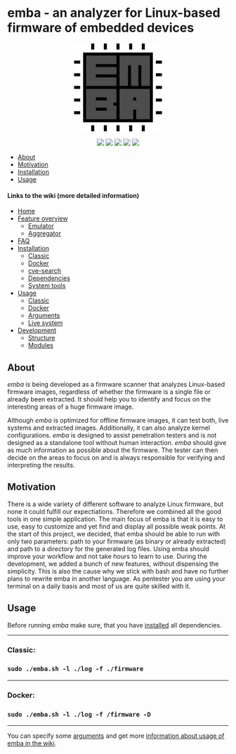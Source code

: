 <!-- 
emba - EMBEDDED LINUX ANALYZER

Copyright 2020-2021 Siemens AG

emba comes with ABSOLUTELY NO WARRANTY. This is free software, and you are
welcome to redistribute it under the terms of the GNU General Public License.
See LICENSE file for usage of this software.

emba is licensed under GPLv3

Author(s): Michael Messner, Pascal Eckmann
-->

# emba - an analyzer for Linux-based firmware of embedded devices

<p align="center">
  <img src="./helpers/emba.png" width="200"/>
</p>
<p align="center">
  <a href="https://github.com/koalaman/shellcheck"><img src="https://github.com/e-m-b-a/emba/workflows/ShellCheck/badge.svg?branch=master" /></a>
  <a href="https://www.gnu.org/software/bash/"><img src="https://img.shields.io/badge/Made%20with-Bash-1f425f.svg" /></a>
  <a href="https://github.com/e-m-b-a/emba/blob/master/LICENSE"><img src="https://img.shields.io/github/license/e-m-b-a/emba?label=License"></a>
  <a href="https://github.com/e-m-b-a/emba/stargazers"><img src="https://img.shields.io/github/stars/e-m-b-a/emba?label=Stars"></a>
  <a href="https://github.com/e-m-b-a/emba/network/members"><img src="https://img.shields.io/github/forks/e-m-b-a/emba?label=Forks"></a>
</p>

- [About](#About)
- [Motivation](#Motivation)
- [Installation](#Installation)
- [Usage](#Usage)

#### Links to the wiki (more detailed information)

- [Home](https://github.com/e-m-b-a/emba/wiki)
- [Feature overview](https://github.com/e-m-b-a/emba/wiki/Feature-overview)
  - [Emulator](https://github.com/e-m-b-a/emba/wiki/Emulator)
  - [Aggregator](https://github.com/e-m-b-a/emba/wiki/Aggregator)
- [FAQ](https://github.com/e-m-b-a/emba/wiki/FAQ)
- [Installation](https://github.com/e-m-b-a/emba/wiki/Installation)
  - [Classic](https://github.com/e-m-b-a/emba/wiki/Installation#classic-installation)
  - [Docker](https://github.com/e-m-b-a/emba/wiki/Installation#docker-installation)
  - [cve-search](https://github.com/e-m-b-a/emba/wiki/Installation#cve-search-installation)
  - [Dependencies](https://github.com/e-m-b-a/emba/wiki/Installation#dependencies)
  - [System tools](https://github.com/e-m-b-a/emba/wiki/Installation#system-tools)
- [Usage](https://github.com/e-m-b-a/emba/wiki/Usage)
  - [Classic](https://github.com/e-m-b-a/emba/wiki/Usage#classic)
  - [Docker](https://github.com/e-m-b-a/emba/wiki/Usage#docker)
  - [Arguments](https://github.com/e-m-b-a/emba/wiki/Usage#arguments)
  - [Live system](https://github.com/e-m-b-a/emba/wiki/Usage#live-systems)
- [Development](https://github.com/e-m-b-a/emba/wiki/Developement)
  - [Structure](https://github.com/e-m-b-a/emba/wiki/Developement#structure-of-emba)
  - [Modules](https://github.com/e-m-b-a/emba/wiki/Developement#development-of-modules)


## About

_emba_ is being developed as a firmware scanner that analyzes Linux-based firmware images, regardless of whether the firmware is a single file or already been extracted. It should help you to identify and focus on the interesting areas of a huge firmware image.

Although _emba_ is optimized for offline firmware images, it can test both, live systems and extracted images. Additionally, it can also analyze kernel configurations.
_emba_ is designed to assist penetration testers and is not designed as a standalone tool without human interaction. _emba_ should give as much information as possible about the firmware. The tester can then decide on the areas to focus on and is always responsible for verifying and interpreting the results. 

## Motivation

There is a wide variety of different software to analyze Linux firmware, but none it could fulfill our expectiations. Therefore we combined all the good tools in one simple application. The main focus of emba is that it is easy to use, easy to customize and yet find and display all possible weak points. At the start of this project, we decided, that emba should be able to run with only two parameters: path to your firmware (as binary or already extracted) and path to a directory for the generated log files. Using emba should improve your workflow and not take hours to learn to use. During the development, we added a bunch of new features, without dispensing the simplicity. This is also the cause why we stick with bash and have no further plans to rewrite emba in another language. As pentester you are using your terminal on a daily basis and most of us are quite skilled with it. 

## Usage

Before running *emba* make sure, that you have [installed](https://github.com/e-m-b-a/emba/wiki/Installation#docker-installation) all dependencies.

---
### Classic:
### `sudo ./emba.sh -l ./log -f ./firmware`   

---   
### Docker:
### `sudo ./emba.sh -l ./log -f /firmware -D`

---
You can specify some [arguments](https://github.com/e-m-b-a/emba/wiki/Usage#arguments) and get more [information about usage of emba in the wiki](https://github.com/e-m-b-a/emba/wiki/Usage).

